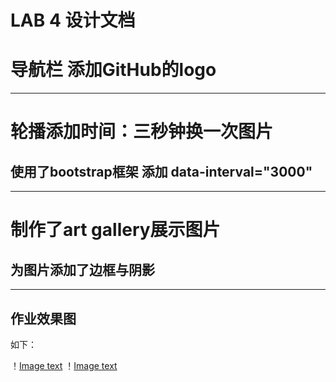 LAB 4 设计文档
==========
# 导航栏 添加GitHub的logo
-------------------
# 轮播添加时间：三秒钟换一次图片
## 使用了bootstrap框架 添加 data-interval="3000"
-------------------
# 制作了art gallery展示图片
## 为图片添加了边框与阴影
-----------------

## 作业效果图

如下：

！[Image text](https://github.com/Liang-jing-jing/SOFT130002_lab/blob/master/lab4/images/design-sketch/1.png)
！[Image text](https://github.com/Liang-jing-jing/SOFT130002_lab/blob/master/lab4/images/design-sketch/2.png)
